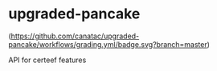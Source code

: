 # upgraded-pancake
(https://github.com/canatac/upgraded-pancake/workflows/grading.yml/badge.svg?branch=master)

API for certeef features
